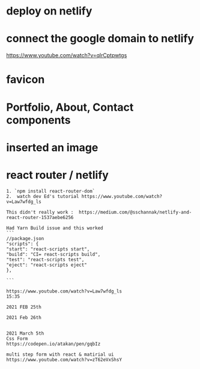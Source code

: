 # deploy on netlify 

# connect the google domain to netlify
https://www.youtube.com/watch?v=qlrCptpwtgs

# favicon

# Portfolio, About, Contact components

# inserted an image

# react router / netlify 

    1. `npm install react-router-dom`
    2.  watch dev Ed's tutorial https://www.youtube.com/watch?v=Law7wfdg_ls

    This didn't really work :  https://medium.com/@sschannak/netlify-and-react-router-1537aebe6256

    Had Yarn Build issue and this worked
    ```
    //package.json
    "scripts": {
    "start": "react-scripts start",
    "build": "CI= react-scripts build",
    "test": "react-scripts test",
    "eject": "react-scripts eject"
    },

    ```

    https://www.youtube.com/watch?v=Law7wfdg_ls
    15:35

    2021 FEB 25th 

    2021 Feb 26th
    

    2021 March 5th
    Css Form
    https://codepen.io/atakan/pen/gqbIz

    multi step form with react & matirial ui
    https://www.youtube.com/watch?v=zT62eVxShsY